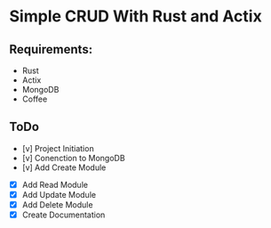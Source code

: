 # Simple CRUD With Rust and Actix

## Requirements:
- Rust
- Actix
- MongoDB
- Coffee

## ToDo
- [v] Project Initiation
- [v] Conenction to MongoDB
- [v] Add Create Module
- [x] Add Read Module
- [x] Add Update Module
- [x] Add Delete Module
- [x] Create Documentation